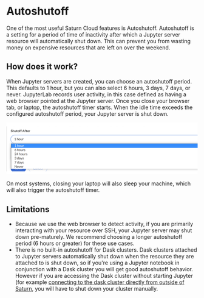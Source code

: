 # Autoshutoff

One of the most useful Saturn Cloud features is Autoshutoff. Autoshutoff is a setting for a period of time of inactivity after which a Jupyter server resource will automatically shut down. This can prevent you from wasting money on expensive resources that are left on over the weekend.

## How does it work?

When Jupyter servers are created, you can choose an autoshutoff period. This defaults to 1 hour, but you can also select 6 hours, 3 days, 7 days, or never. JupyterLab records user activity, in this case defined as having a web browser pointed at the Jupyter server. Once you close your browser tab, or laptop, the autoshutoff timer starts. When the idle time exceeds the configured autoshutoff period, your Jupyter server is shut down.

<img src="/images/docs/autoshutoff.png" alt="Select Autoshutoff" class="doc-image">

On most systems, closing your laptop will also sleep your machine, which will also trigger the autoshutoff timer.

## Limitations

- Because we use the web browser to detect activity, if you are primarily interacting with your resource over SSH, your Jupyter server may shut down pre-maturely. We recommend choosing a longer autoshutoff period (6 hours or greater) for these use cases.
- There is no built-in autoshutoff for Dask clusters. Dask clusters attached to Jupyter servers automatically shut down when the resource they are attached to is shut down, so if you're using a Jupyter notebook in conjunction with a Dask cluster you will get good autoshutoff behavior. However if you are accessing the Dask cluster without starting Jupyter (for example [connecting to the dask cluster directly from outside of Saturn](<docs/Using Saturn Cloud/External Connect/external_connect.md>), you will have to shut down your cluster manually.
